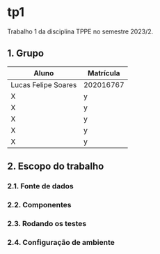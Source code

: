 #  tp1
Trabalho 1 da disciplina TPPE no semestre 2023/2.

## 1. Grupo

| Aluno                              | Matrícula  |
| ---------------------------------- | ---------- |
| Lucas Felipe Soares      | 202016767 |
| X            |y  |
| X| y  |
| X             | y|
| X           |y   |
| X      |  y|

## 2. Escopo do trabalho




### 2.1. Fonte de dados


### 2.2. Componentes




### 2.3. Rodando os testes



### 2.4. Configuração de ambiente


